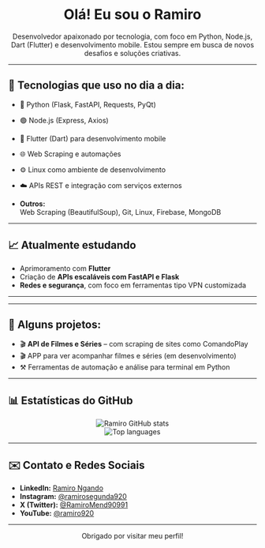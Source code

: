 <h1 align="center">Olá! Eu sou o Ramiro</h1>

<p align="center">
  Desenvolvedor apaixonado por tecnologia, com foco em Python, Node.js, Dart (Flutter) e desenvolvimento mobile.
  Estou sempre em busca de novos desafios e soluções criativas.
</p>

---

## 🚀 Tecnologias que uso no dia a dia:
- 🐍 Python (Flask, FastAPI, Requests, PyQt)
- 🟢 Node.js (Express, Axios)
- 📱 Flutter (Dart) para desenvolvimento mobile
- 🌐 Web Scraping e automações
- ⚙️ Linux como ambiente de desenvolvimento
- ☁️ APIs REST e integração com serviços externos

- **Outros:**  
  Web Scraping (BeautifulSoup), Git, Linux, Firebase, MongoDB

---

## 📈 Atualmente estudando

- Aprimoramento com **Flutter**
- Criação de **APIs escaláveis com FastAPI e Flask**
- **Redes e segurança**, com foco em ferramentas tipo VPN customizada

---

---

## 📌 Alguns projetos:
- 🎬 **API de Filmes e Séries** – com scraping de sites como ComandoPlay
- 🎬 APP para ver acompanhar filmes e séries (em desenvolvimento)
- ⚒️ Ferramentas de automação e análise para terminal em Python

---

## 📊 Estatísticas do GitHub

<p align="center">
  <img src="https://github-readme-stats.vercel.app/api?username=Ramiro202&show_icons=true&theme=radical" alt="Ramiro GitHub stats" />
  <br/>
  <img src="https://github-readme-stats.vercel.app/api/top-langs/?username=Ramiro202&layout=compact&theme=radical" alt="Top languages" />
</p>

---

## ✉️ Contato e Redes Sociais

- **LinkedIn:** [Ramiro Ngando](https://www.linkedin.com/in/ramiro-ngando-34898b360)
- **Instagram:** [@ramirosegunda920](https://www.instagram.com/ramirosegunda920)
- **X (Twitter):** [@RamiroMend90991](https://x.com/RamiroMend90991)
- **YouTube:** [@ramiro920](https://youtube.com/@ramiro920)

---

<p align="center">
  Obrigado por visitar meu perfil!
</p>
